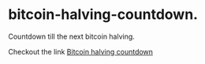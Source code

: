 # bitcoin-halving-countdown.
Countdown till the next bitcoin halving. 

Checkout the link [Bitcoin halving countdown](https://amateurcrypt.github.io/bitcoin-halving-countdown)

